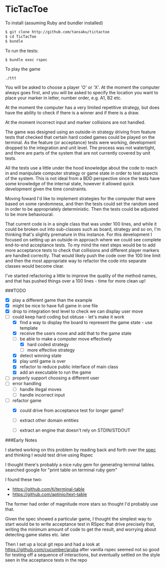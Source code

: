 TicTacToe
=========

To install (assuming Ruby and bundler installed)

```sh
$ git clone http://github.com/tansaku/tictactoe
$ cd TicTacToe
$ bundle
```
To run the tests:

```
$ bundle exec rspec
```

To play the game 

```
./ttt
```

You will be asked to choose a player 'O' or 'X'.  At the moment the computer always goes first, and you will be asked to specify the location you want to place your marker in letter, number order, e.g. A1, B2 etc.

At the moment the computer has a very limited repetitive strategy, but does have the ability to check if there is a winner and if there is a draw.

At the moment incorrect input and marker collisions are not handled.

The game was designed using an outside-in strategy driving from feature tests that checked that certain hard coded games could be played on the terminal.  As the feature (or acceptance) tests were working, development dropped to the integration and unit level.  The process was not watertight, and there are parts of the system that are not currently covered by unit tests.

All the tests use a little under the hood knowledge about the code to reach in and manipulate computer strategy or game state in order to test aspects of the system.  This is not ideal from a BDD perspective since the tests have some knowledge of the internal state, however it allowed quick development given the time constraints.

Moving foward I'd like to implement strategies for the computer that were based on some randomness, and then the tests could set the random seed in order to be appropriately deterministic.  Then the tests could be adjusted to be more behavioural.

That current code is in a single class that was under 100 lines, and while it could be broken out into sub-classes such as board, strategy and so on, I'm thinking that's slightly premature in this instance.  For this development I focused on setting up an outside-in approach where we could see complete end-to-end acceptance tests.  To my mind the next steps would be to add more acceptance tests to check that collisions and different player markers are handled correctly.  That would likely push the code over the 100 line limit and then the most appropriate way to refactor the code into separate classes would become clear.

I've started refactoring a little to improve the quality of the method names, and that has pushed things over a 100 lines - time for more clean up!

###TODO

* [x] play a different game than the example
* [x] might be nice to have full game in one file
* [x] drop to integration test level to check we can display user move
* [ ] could keep hard coding but obtuse - let's make it work
  - [x] find a way to display the board to represent the game state - use template
  - [x] receive the users move and add that to the game state
  - [ ] be able to make a computer move effectively
    - [x] hard coded strategy
    - [ ] more effective strategy
  - [x] detect winning state
  - [x] play until game is over
  - [x] refactor to reduce public interface of main class
  - [x] add an executable to run the game 
* [ ] properly support choosing a different user  
* [ ] error handling
  - [ ] handle illegal moves
  - [ ] handle incorrect input
* [ ] refactor game 
  - [x] could drive from acceptance test for longer game?
  - [ ] extract other domain entities
  - [ ] extract an engine that doesn't rely on STDIN/STDOUT


###Early Notes

I started working on this problem by reading back and forth over the [spec](specifications.md) and thinking I would test drive using Rspec

I thought there's probably a nice ruby gem for generating terminal tables. searched google for "print table on terminal ruby gem"

I found these two:

* https://github.com/tj/terminal-table
* https://github.com/aptinio/text-table

The former had order of magnitude more stars so thought I'd probably use that.

Given the spec showed a particular game, I thought the simplest way to start would be to write acceptance test in RSpec that drive precisely that, writing the minimum amount of code to get the result, and worrying about detecting game states etc. later

Then I set up a local git repo and had a look at https://github.com/cucumber/aruba after vanilla rspec seemed not so good for testing off a sequence of interactions, but eventually settled on the style seen in the acceptance tests in the repo  
